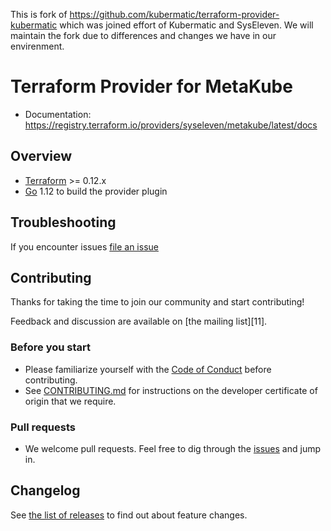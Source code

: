 This is fork of https://github.com/kubermatic/terraform-provider-kubermatic which was joined effort of Kubermatic and SysEleven. We will maintain the fork due to differences and changes we have in our envirenment.

# Terraform Provider for MetaKube

- Documentation: https://registry.terraform.io/providers/syseleven/metakube/latest/docs
<!-- TODO - Mailing list: [Google Groups](https://groups.google.com/forum/#!forum/syseleven-dev) -->

## Overview

- [Terraform](https://www.terraform.io/downloads.html) >= 0.12.x
- [Go](https://golang.org/doc/install) 1.12 to build the provider plugin


## Troubleshooting

If you encounter issues [file an issue][1]

## Contributing

Thanks for taking the time to join our community and start contributing!

Feedback and discussion are available on [the mailing list][11].

### Before you start

* Please familiarize yourself with the [Code of Conduct][4] before contributing.
* See [CONTRIBUTING.md][2] for instructions on the developer certificate of origin that we require.

### Pull requests

* We welcome pull requests. Feel free to dig through the [issues][1] and jump in.

## Changelog

See [the list of releases][3] to find out about feature changes.

[1]: https://github.com/syseleven/terraform-provider-metakube/issues
[2]: https://github.com/syseleven/terraform-provider-metakube/blob/syseleven/master/CONTRIBUTING.md
[3]: https://github.com/syseleven/terraform-provider-metakube/releases
[4]: https://github.com/syseleven/terraform-provider-metakube/blob/syseleven/master/code-of-conduct.md
